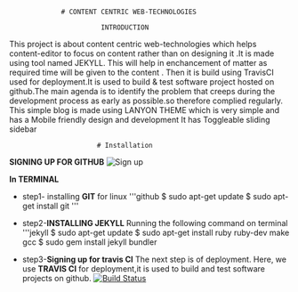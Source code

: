                  # CONTENT CENTRIC WEB-TECHNOLOGIES

                           INTRODUCTION


 This  project is about content centric web-technologies which helps content-editor to focus on content rather than on designing it .It is made using tool named JEKYLL. This will help in enchancement of matter as required time will be given to the content . Then it is build using TravisCI used for deployment.It is used to build & test software project hosted on github.The main agenda is to identify the problem that creeps during the development process as early as possible.so therefore complied regularly.
This simple blog is made using LANYON THEME which is very simple  and has a Mobile friendly design and development
 It has Toggleable sliding sidebar 
                     

                          # Installation 
**SIGNING UP FOR GITHUB**
![Sign up](https://www.exactabacus.com/uploads/2014/11/github-signup.jpg)


**In TERMINAL**
* step1- installing **GIT** for linux
'''github
$ sudo apt-get update
$ sudo apt-get install git
'''

* step2-**INSTALLING JEKYLL**
Running the following command on terminal 
'''jekyll
$ sudo apt-get update
$ sudo apt-get install ruby ruby-dev make gcc
$ sudo gem install jekyll bundler

* step3-**Signing up for travis CI**
The next step is of deployment. Here, we use **TRAVIS CI** for deployment,it is used to build and  test software projects on github. [![Build Status](https://travis-ci.org/chillipeppersalt/deploy.svg?branch=master)](https://travis-ci.org/chillipeppersalt/deploy) 
